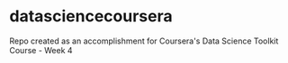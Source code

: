 # datasciencecoursera
Repo created as an accomplishment for Coursera's Data Science Toolkit Course - Week 4
